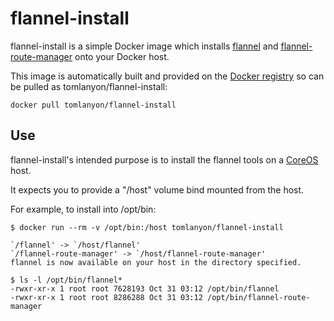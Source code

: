 # flannel-install

flannel-install is a simple Docker image which installs [flannel](https://github.com/coreos/flannel) and [flannel-route-manager](https://github.com/kelseyhightower/flannel-route-manager) onto your Docker host.

This image is automatically built and provided on the [Docker registry](https://registry.hub.docker.com/u/tomlanyon/flannel-install) so can be pulled as tomlanyon/flannel-install:
```
docker pull tomlanyon/flannel-install
```


## Use

flannel-install's intended purpose is to install the flannel tools on a [CoreOS](http://coreos.com) host.

It expects you to provide a "/host" volume bind mounted from the host.

For example, to install into /opt/bin:

```
$ docker run --rm -v /opt/bin:/host tomlanyon/flannel-install

`/flannel' -> `/host/flannel'
`/flannel-route-manager' -> `/host/flannel-route-manager'
flannel is now available on your host in the directory specified.

$ ls -l /opt/bin/flannel*
-rwxr-xr-x 1 root root 7628193 Oct 31 03:12 /opt/bin/flannel
-rwxr-xr-x 1 root root 8286288 Oct 31 03:12 /opt/bin/flannel-route-manager

```
